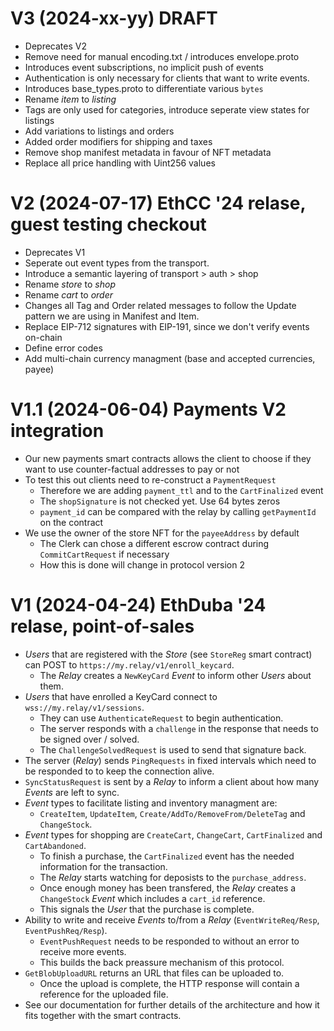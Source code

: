 <!--
SPDX-FileCopyrightText: 2024 Mass Labs

SPDX-License-Identifier: MIT
-->

# V3 (2024-xx-yy) DRAFT

- Deprecates V2
- Remove need for manual encoding.txt / introduces envelope.proto
- Introduces event subscriptions, no implicit push of events
- Authentication is only necessary for clients that want to write events.
- Introduces base_types.proto to differentiate various `bytes`
- Rename _item_ to _listing_
- Tags are only used for categories, introduce seperate view states for listings
- Add variations to listings and orders
- Added order modifiers for shipping and taxes
- Remove shop manifest metadata in favour of NFT metadata
- Replace all price handling with Uint256 values

# V2 (2024-07-17) EthCC '24 relase, guest testing checkout

- Deprecates V1
- Seperate out event types from the transport.
- Introduce a semantic layering of transport > auth > shop
- Rename _store_ to _shop_
- Rename _cart_ to _order_
- Changes all Tag and Order related messages to follow the Update pattern we are using in Manifest and Item.
- Replace EIP-712 signatures with EIP-191, since we don't verify events on-chain
- Define error codes
- Add multi-chain currency managment (base and accepted currencies, payee)

# V1.1 (2024-06-04) Payments V2 integration

- Our new payments smart contracts allows the client to choose if they want to use counter-factual addresses to pay or not
- To test this out clients need to re-construct a `PaymentRequest`
  - Therefore we are adding `payment_ttl` and to the `CartFinalized` event
  - The `shopSignature` is not checked yet. Use 64 bytes zeros
  - `payment_id` can be compared with the relay by calling `getPaymentId` on the contract
- We use the owner of the store NFT for the `payeeAddress` by default
  - The Clerk can chose a different escrow contract during `CommitCartRequest` if necessary
  - How this is done will change in protocol version 2

# V1 (2024-04-24) EthDuba '24 relase, point-of-sales

- _Users_ that are registered with the _Store_ (see `StoreReg` smart contract) can POST to `https://my.relay/v1/enroll_keycard`.
  - The _Relay_ creates a `NewKeyCard` _Event_ to inform other _Users_ about them.
- _Users_ that have enrolled a KeyCard connect to `wss://my.relay/v1/sessions`.
  - They can use `AuthenticateRequest` to begin authentication.
  - The server responds with a `challenge` in the response that needs to be signed over / solved.
  - The `ChallengeSolvedRequest` is used to send that signature back.
- The server (_Relay_) sends `PingRequests` in fixed intervals which need to be responded to to keep the connection alive.
- `SyncStatusRequest` is sent by a _Relay_ to inform a client about how many _Events_ are left to sync.
- _Event_ types to facilitate listing and inventory managment are:
  - `CreateItem`, `UpdateItem`, `Create/AddTo/RemoveFrom/DeleteTag` and `ChangeStock`.
- _Event_ types for shopping are `CreateCart`, `ChangeCart`, `CartFinalized` and `CartAbandoned`.
  - To finish a purchase, the `CartFinalized` event has the needed information for the transaction.
  - The _Relay_ starts watching for deposists to the `purchase_address`.
  - Once enough money has been transfered, the _Relay_ creates a `ChangeStock` _Event_ which includes a `cart_id` reference.
  - This signals the _User_ that the purchase is complete.
- Ability to write and receive _Events_ to/from a _Relay_ (`EventWriteReq/Resp`, `EventPushReq/Resp`).
  - `EventPushRequest` needs to be responded to without an error to receive more events.
  - This builds the back preassure mechanism of this protocol.
- `GetBlobUploadURL` returns an URL that files can be uploaded to.
  - Once the upload is complete, the HTTP response will contain a reference for the uploaded file.
- See our documentation for further details of the architecture and how it fits together with the smart contracts.
